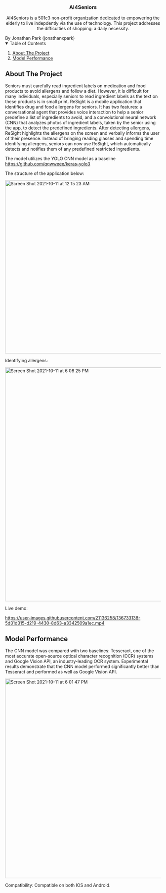 <!-- PROJECT LOGO -->
<br />
<p align="center">
  <h3 align="center">AI4Seniors</h3>

  <p align="center">
    AI4Seniors is a 501c3 non-profit organization dedicated to empowering the elderly to live indepdently via the use of technology. 
    This project addresses the difficulties of shopping: a daily necessity. 
  </p>
</p>
By Jonathan Park (jonathanxpark)

<!-- TABLE OF CONTENTS -->
<details open="open">
  <summary>Table of Contents</summary>
  <ol>
    <li>
      <a href="#about-the-project">About The Project</a>
    </li>
    <li>
      <a href="#model-performance">Model Performance</a>
    </li>
  </ol>
</details>

<!-- ABOUT THE PROJECT -->
## About The Project

Seniors must carefully read ingredient labels on medication and food products to avoid allergens and follow a diet. 
However, it is difficult for many individuals, especially seniors to read ingredient labels as the text on these products is in small print. 
ReSight is a mobile application that identifies drug and food allergens for seniors. 
It has two features: a conversational agent that provides voice interaction to help a senior predefine a list of ingredients to avoid, 
and a convolutional neural network (CNN) that analyzes photos of ingredient labels, taken by the senior using the app, to detect the predefined ingredients. 
After detecting allergens, ReSight highlights the allergens on the screen and verbally informs the user of their presence.
Instead of bringing reading glasses and spending time identifying allergens, 
seniors can now use ReSight, which automatically detects and notifies them of any predefined restricted ingredients.

The model utilizes the YOLO CNN model as a baseline https://github.com/qqwweee/keras-yolo3 

The structure of the application below:

<img width="559" alt="Screen Shot 2021-10-11 at 12 15 23 AM" src="https://user-images.githubusercontent.com/21136258/136733059-7f30fe7e-bcd5-427b-a309-623e5f8e6837.png">

Identifying allergens:

<img width="755" alt="Screen Shot 2021-10-11 at 6 08 25 PM" src="https://user-images.githubusercontent.com/21136258/136861342-c360e562-f7dd-4a53-a63e-52cd18fc1bef.png">

Live demo:

https://user-images.githubusercontent.com/21136258/136733138-5d31d315-d219-4430-8d63-a3342509a1ec.mp4

<!-- MODEL PERFORMANCE -->
## Model Performance
The CNN model was compared with two baselines: Tesseract, one of the most accurate open-source optical character recognition (OCR) systems 
and Google Vision API, an industry-leading OCR system. 
Experimental results demonstrate that the CNN model performed significantly better than Tesseract and performed as well as Google Vision API. 

<img width="644" alt="Screen Shot 2021-10-11 at 6 01 47 PM" src="https://user-images.githubusercontent.com/21136258/136860996-cb4a8f55-9400-481f-9e85-3c7022a9cebd.png">


Compatibility:
Compatible on both IOS and Android.
